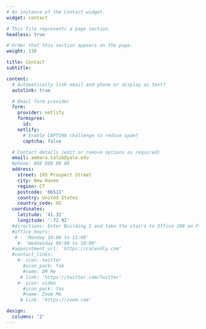 ```yaml
---
# An instance of the Contact widget.
widget: contact

# This file represents a page section.
headless: true

# Order that this section appears on the page.
weight: 130

title: Contact
subtitle:

content:
  # Automatically link email and phone or display as text?
  autolink: true

  # Email form provider
  form:
    provider: netlify
    formspree:
      id:
    netlify:
      # Enable CAPTCHA challenge to reduce spam?
      captcha: false

  # Contact details (edit or remove options as required)
  email: ammara.talib@yale.edu
  #phone: 888 888 88 88
  address:
    street: 195 Prospect Street
    city: New Haven
    region: CT
    postcode: '06511'
    country: United States
    country_code: US
  coordinates:
    latitude: '41.31'
    longitude: '-72.92'
  #directions: Enter Building 1 and take the stairs to Office 200 on Floor 2
  #office_hours:
   # - 'Monday 10:00 to 13:00'
    #- 'Wednesday 09:00 to 10:00'
  #appointment_url: 'https://calendly.com'
  #contact_links:
    #- icon: twitter
      #icon_pack: fab
      #name: DM Me
     # link: 'https://twitter.com/Twitter'
    #- icon: video
      #icon_pack: fas
      #name: Zoom Me
     # link: 'https://zoom.com'

design:
  columns: '2'
---
```

